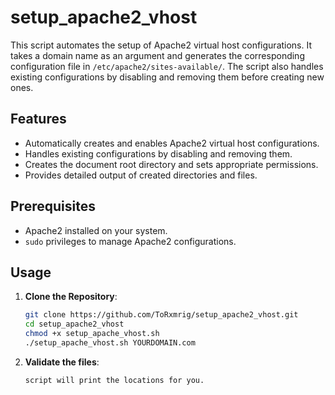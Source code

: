# setup_apache2_vhost

This script automates the setup of Apache2 virtual host configurations. It takes a domain name as an argument and generates the corresponding configuration file in `/etc/apache2/sites-available/`. The script also handles existing configurations by disabling and removing them before creating new ones.

## Features

- Automatically creates and enables Apache2 virtual host configurations.
- Handles existing configurations by disabling and removing them.
- Creates the document root directory and sets appropriate permissions.
- Provides detailed output of created directories and files.

## Prerequisites

- Apache2 installed on your system.
- `sudo` privileges to manage Apache2 configurations.

## Usage

1. **Clone the Repository**:

   ```bash
   git clone https://github.com/ToRxmrig/setup_apache2_vhost.git
   cd setup_apache2_vhost
   chmod +x setup_apache_vhost.sh
   ./setup_apache_vhost.sh YOURDOMAIN.com
   ```

1. **Validate the files**:
    ```bash
   script will print the locations for you.
    ```
